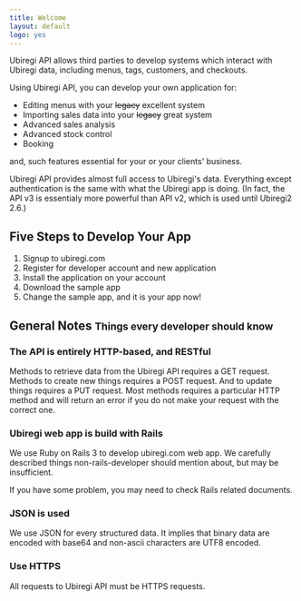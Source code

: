 ```yaml
---
title: Welcome
layout: default
logo: yes
---
```


Ubiregi API allows third parties to develop systems which interact
with Ubiregi data, including menus, tags, customers, and checkouts.

Using Ubiregi API, you can develop your own application for:

* Editing menus with your <s>legacy</s> excellent system
* Importing sales data into your <s>legacy</s> great system
* Advanced sales analysis
* Advanced stock control
* Booking

and, such features essential for your or your clients' business.

Ubiregi API provides almost full access to Ubiregi's data. Everything
except authentication is the same with what the Ubiregi app is doing.
(In fact, the API v3 is essentialy more powerful than API v2, which is
used until Ubiregi2 2.6.)

## Five Steps to Develop Your App

1. Signup to ubiregi.com
2. Register for developer account and new application
3. Install the application on your account
4. Download the sample app
5. Change the sample app, and it is your app now!

## General Notes <small>Things every developer should know</small>

### The API is entirely HTTP-based, and RESTful

Methods to retrieve data from the Ubiregi API requires a GET
request. Methods to create new things requires a POST request. And to
update things requires a PUT request. Most methods requires a
particular HTTP method and will return an error if you do not make your
request with the correct one.

### Ubiregi web app is build with Rails

We use Ruby on Rails 3 to develop ubiregi.com web app. We carefully
described things non-rails-developer should mention about, but may be
insufficient.

If you have some problem, you may need to check Rails related
documents.

### JSON is used

We use JSON for every structured data. It implies that binary data are
encoded with base64 and non-ascii characters are UTF8 encoded.

### Use HTTPS

All requests to Ubiregi API must be HTTPS requests.
